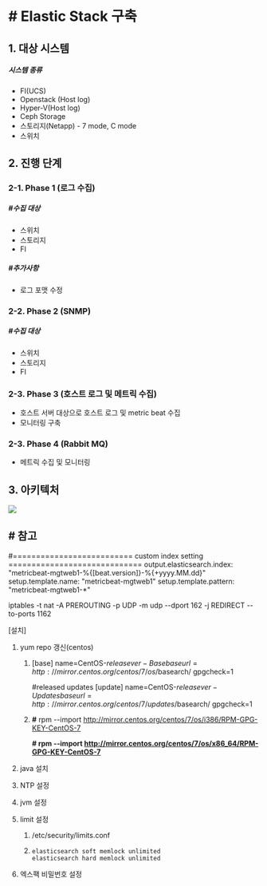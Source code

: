 # # Elastic Stack 구축

## 1. 대상 시스템

##### 시스템 종류

- FI(UCS)
- Openstack (Host log)
- Hyper-V(Host log)
- Ceph Storage
- 스토리지(Netapp) - 7 mode, C mode
- 스위치



## 2. 진행 단계

### 2-1. Phase 1 (로그 수집)

##### #수집 대상

- 스위치
- 스토리지
- FI

##### #추가사항

- 로그 포맷 수정

### 2-2. Phase 2 (SNMP)

##### #수집 대상

- 스위치
- 스토리지
- FI

### 2-3. Phase 3 (호스트 로그 및 메트릭 수집)

- 호스트 서버 대상으로 호스트 로그 및 metric beat 수집
- 모니터링 구축

### 2-3. Phase 4 (Rabbit MQ)

- 메트릭 수집 및 모니터링



## 3. 아키텍처



![](https://github.com/dh77hd/Note/blob/master/00_image/elastic_01.PNG?raw=true)





## # 참고

#========================== custom index setting =============================
output.elasticsearch.index: "metricbeat-mgtweb1-%{[beat.version]}-%{+yyyy.MM.dd}"
setup.template.name: "metricbeat-mgtweb1"
setup.template.pattern: "metricbeat-mgtweb1-*"



iptables -t nat -A PREROUTING -p UDP -m udp --dport 162 -j REDIRECT --to-ports 1162



[설치]

1. yum repo 갱신(centos)

   1. [base]
      name=CentOS-$releasever - Base
      baseurl=http://mirror.centos.org/centos/7/os/$basearch/
      gpgcheck=1

      #released updates
      [update]
      name=CentOS-$releasever - Updates
      baseurl=http://mirror.centos.org/centos/7/updates/$basearch/
      gpgcheck=1

   2. **#** rpm --import http://mirror.centos.org/centos/7/os/i386/RPM-GPG-KEY-CentOS-7

         **# rpm --import http://mirror.centos.org/centos/7/os/x86_64/RPM-GPG-KEY-CentOS-7**

2. java 설치

3. NTP 설정

4. jvm 설정

5. limit 설정

   1. /etc/security/limits.conf

   2. ```
      elasticsearch soft memlock unlimited
      elasticsearch hard memlock unlimited
      ```

6. 엑스팩 비밀번호 설정